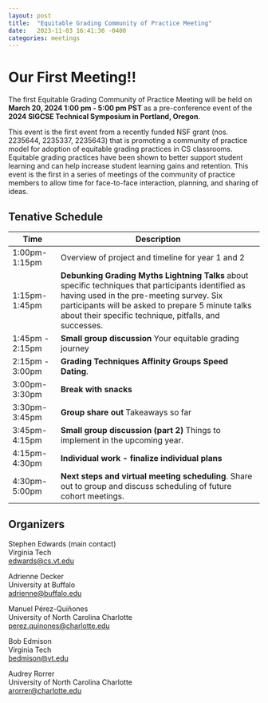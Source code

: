 ```yaml
---
layout: post
title:  "Equitable Grading Community of Practice Meeting"
date:   2023-11-03 16:41:36 -0400
categories: meetings
---
```


# Our First Meeting!!

The first Equitable Grading Community of Practice Meeting will be held on **March 20, 2024 1:00 pm - 5:00 pm PST**  as a pre-conference event of the **2024 SIGCSE Technical Symposium in Portland, Oregon**.

This event is the first event from a recently funded NSF grant (nos. 2235644, 2235337, 2235643) that is promoting a community of practice model for adoption of equitable grading practices in CS classrooms. Equitable grading practices have been shown to better support student learning and can help increase student learning gains and retention. This event is the first in a series of meetings of the community of practice members to allow time for face-to-face interaction, planning, and sharing of ideas. 


## Tenative Schedule

| Time               | Description |
| ------------------ | ----------- |
| 1:00pm-1:15pm      | Overview of project and timeline for year 1 and 2 |
| 1:15pm-1:45pm      | **Debunking Grading Myths Lightning Talks** about specific techniques that participants identified as having used in the pre-meeting survey. Six participants will be asked to prepare 5 minute talks about their specific technique, pitfalls, and successes. |
| 1:45pm - 2:15pm | **Small group discussion** Your equitable grading journey |
| 2:15pm - 3:00pm | **Grading Techniques Affinity Groups Speed Dating**. |
| 3:00pm-3:30pm | **Break with snacks** |
| 3:30pm-3:45pm | **Group share out** Takeaways so far |
| 3:45pm-4:15pm | **Small group discussion (part 2)** Things to implement in the upcoming year.|
|4:15pm-4:30pm | **Individual work - finalize individual plans** |
|4:30pm-5:00pm | **Next steps and virtual meeting scheduling**. Share out to group and discuss scheduling of future cohort meetings. |

## Organizers
Stephen Edwards (main contact)<br>
Virginia Tech<br>
edwards@cs.vt.edu<br>

Adrienne Decker<br>
University at Buffalo<br>
adrienne@buffalo.edu<br>

Manuel Pérez-Quiñones<br>
University of North Carolina Charlotte<br>
perez.quinones@charlotte.edu<br>

Bob Edmison<br>
Virginia Tech<br>
bedmison@vt.edu <br>

Audrey Rorrer<br>
University of North Carolina Charlotte<br>
arorrer@charlotte.edu<br>

